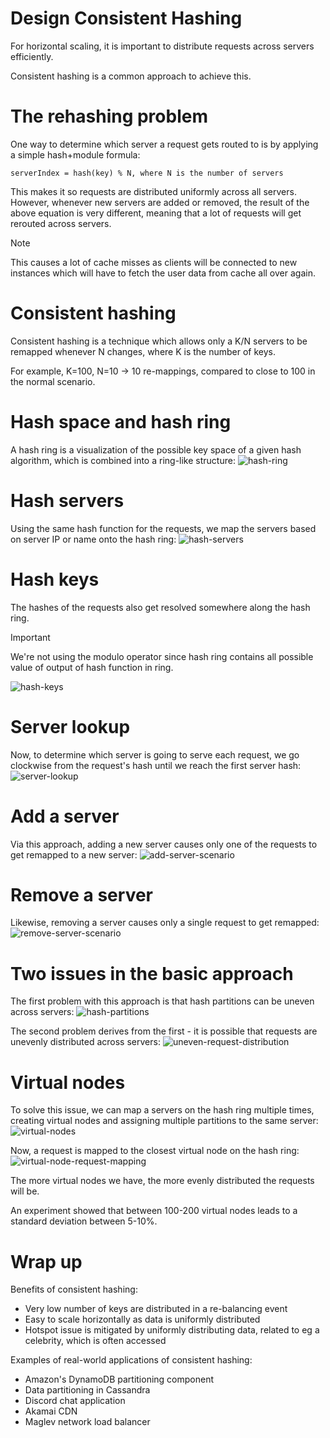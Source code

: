 # Design Consistent Hashing
For horizontal scaling, it is important to distribute requests across servers efficiently.

Consistent hashing is a common approach to achieve this.

# The rehashing problem
One way to determine which server a request gets routed to is by applying a simple hash+module formula:
```
serverIndex = hash(key) % N, where N is the number of servers
```

This makes it so requests are distributed uniformly across all servers.
However, whenever new servers are added or removed, the result of the above equation is very different, meaning that a lot of requests will get rerouted across servers.

>[!NOTE]
>This causes a lot of cache misses as clients will be connected to new instances which will have to fetch the user data from cache all over again.


# Consistent hashing
Consistent hashing is a technique which allows only a K/N servers to be remapped whenever N changes, where K is the number of keys.

For example, K=100, N=10 -> 10 re-mappings, compared to close to 100 in the normal scenario.

# Hash space and hash ring
A hash ring is a visualization of the possible key space of a given hash algorithm, which is combined into a ring-like structure:
![hash-ring](images/hash-ring.png)

# Hash servers
Using the same hash function for the requests, we map the servers based on server IP or name onto the hash ring:
![hash-servers](images/hash-servers.png)

# Hash keys
The hashes of the requests also get resolved somewhere along the hash ring. 
>[!Important]
> We're not using the modulo operator since hash ring contains all possible value of output of hash function in ring.


![hash-keys](images/hash-keys.png)

# Server lookup
Now, to determine which server is going to serve each request, we go clockwise from the request's hash until we reach the first server hash:
![server-lookup](images/server-lookup.png)

# Add a server
Via this approach, adding a new server causes only one of the requests to get remapped to a new server:
![add-server-scenario](images/add-server-scenario.png)

# Remove a server
Likewise, removing a server causes only a single request to get remapped:
![remove-server-scenario](images/remove-server-scenario.png)

# Two issues in the basic approach
The first problem with this approach is that hash partitions can be uneven across servers:
![hash-partitions](images/hash-partitions.png)

The second problem derives from the first - it is possible that requests are unevenly distributed across servers:
![uneven-request-distribution](images/uneven-request-distribution.png)

# Virtual nodes
To solve this issue, we can map a servers on the hash ring multiple times, creating virtual nodes and assigning multiple partitions to the same server:
![virtual-nodes](images/virtual-nodes.png)

Now, a request is mapped to the closest virtual node on the hash ring:
![virtual-node-request-mapping](images/virtual-node-request-mapping.png)

The more virtual nodes we have, the more evenly distributed the requests will be.

An experiment showed that between 100-200 virtual nodes leads to a standard deviation between 5-10%.

# Wrap up
Benefits of consistent hashing:
 * Very low number of keys are distributed in a re-balancing event
 * Easy to scale horizontally as data is uniformly distributed
 * Hotspot issue is mitigated by uniformly distributing data, related to eg a celebrity, which is often accessed

Examples of real-world applications of consistent hashing:
 * Amazon's DynamoDB partitioning component
 * Data partitioning in Cassandra
 * Discord chat application
 * Akamai CDN
 * Maglev network load balancer

